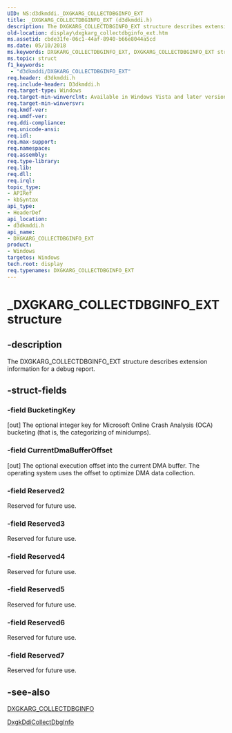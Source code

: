 ```yaml
---
UID: NS:d3dkmddi._DXGKARG_COLLECTDBGINFO_EXT
title: _DXGKARG_COLLECTDBGINFO_EXT (d3dkmddi.h)
description: The DXGKARG_COLLECTDBGINFO_EXT structure describes extension information for a debug report.
old-location: display\dxgkarg_collectdbginfo_ext.htm
ms.assetid: cbde31fe-06c1-44af-8940-b66e8044a5cd
ms.date: 05/10/2018
ms.keywords: DXGKARG_COLLECTDBGINFO_EXT, DXGKARG_COLLECTDBGINFO_EXT structure [Display Devices], DmStructs_3c280734-d3c8-4970-a6d8-8ad2b3dce913.xml, _DXGKARG_COLLECTDBGINFO_EXT, d3dkmddi/DXGKARG_COLLECTDBGINFO_EXT, display.dxgkarg_collectdbginfo_ext
ms.topic: struct
f1_keywords:
 - "d3dkmddi/DXGKARG_COLLECTDBGINFO_EXT"
req.header: d3dkmddi.h
req.include-header: D3dkmddi.h
req.target-type: Windows
req.target-min-winverclnt: Available in Windows Vista and later versions of the Windows operating systems.
req.target-min-winversvr: 
req.kmdf-ver: 
req.umdf-ver: 
req.ddi-compliance: 
req.unicode-ansi: 
req.idl: 
req.max-support: 
req.namespace: 
req.assembly: 
req.type-library: 
req.lib: 
req.dll: 
req.irql: 
topic_type:
- APIRef
- kbSyntax
api_type:
- HeaderDef
api_location:
- d3dkmddi.h
api_name:
- DXGKARG_COLLECTDBGINFO_EXT
product:
- Windows
targetos: Windows
tech.root: display
req.typenames: DXGKARG_COLLECTDBGINFO_EXT
---
```


# _DXGKARG_COLLECTDBGINFO_EXT structure


## -description


The DXGKARG_COLLECTDBGINFO_EXT structure describes extension information for a debug report.


## -struct-fields




### -field BucketingKey

[out] The optional integer key for Microsoft Online Crash Analysis (OCA) bucketing (that is, the categorizing of minidumps). 


### -field CurrentDmaBufferOffset

[out] The optional execution offset into the current DMA buffer. The operating system uses the offset to optimize DMA data collection.


### -field Reserved2

Reserved for future use.


### -field Reserved3

Reserved for future use.


### -field Reserved4

Reserved for future use.


### -field Reserved5

Reserved for future use.


### -field Reserved6

Reserved for future use.


### -field Reserved7

Reserved for future use.


## -see-also




<a href="https://docs.microsoft.com/windows-hardware/drivers/ddi/d3dkmddi/ns-d3dkmddi-_dxgkarg_collectdbginfo">DXGKARG_COLLECTDBGINFO</a>



<a href="https://docs.microsoft.com/windows-hardware/drivers/ddi/d3dkmddi/nc-d3dkmddi-dxgkddi_collectdbginfo">DxgkDdiCollectDbgInfo</a>
 

 

